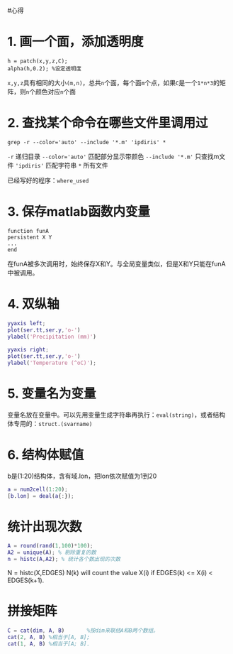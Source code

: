 #心得

# 1. 画一个面，添加透明度
```
h = patch(x,y,z,C);
alpha(h,0.2); %设定透明度
```
`x,y,z`具有相同的大小`(m,n)`，总共`n`个面，每个面`m`个点，如果`C`是一个`1*n*3`的矩阵，则`n`个颜色对应`n`个面

# 2. 查找某个命令在哪些文件里调用过
```
grep -r --color='auto' --include '*.m' 'ipdiris' *
```
`-r` 递归目录
`--color='auto'` 匹配部分显示带颜色
`--include '*.m'` 只查找m文件
`'ipdiris'` 匹配字符串
`*` 所有文件

已经写好的程序：`where_used`

# 3. 保存matlab函数内变量

```
function funA
persistent X Y
...
end
```
在funA被多次调用时，始终保存X和Y。与全局变量类似，但是X和Y只能在funA中被调用。

# 4. 双纵轴

```matlab
yyaxis left;
plot(ser.tt,ser.y,'o-')
ylabel('Precipitation (mm)')
        
yyaxis right;
plot(ser.tt,ser.y,'o-')
ylabel('Temperature (^oC)');
```

# 5. 变量名为变量
变量名放在变量中。可以先用变量生成字符串再执行：`eval(string)`，或者结构体专用的：`struct.(svarname)`

# 6. 结构体赋值
b是(1:20)结构体，含有域.lon，把lon依次赋值为1到20
```matlab
a = num2cell(1:20);
[b.lon] = deal(a{:});
```

# 统计出现次数

```matlab
A = round(rand(1,100)*100);
A2 = unique(A); % 剔除重复的数
n = histc(A,A2); % 统计各个数出现的次数
```
N = histc(X,EDGES)
N(k) will count the value X(i) if EDGES(k) <= X(i) < EDGES(k+1).

# 拼接矩阵

```matlab
C = cat(dim, A, B)       %按dim来联结A和B两个数组。
cat(2, A, B) %相当于[A, B];
cat(1, A, B) %相当于[A; B].
```